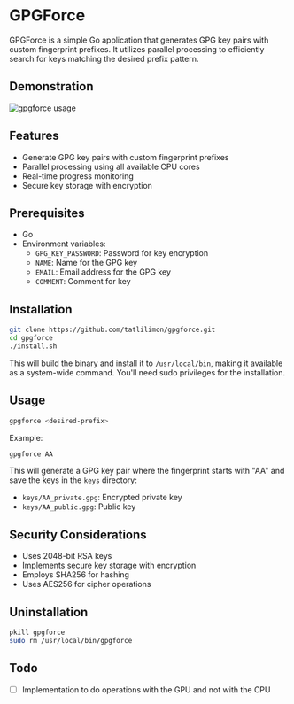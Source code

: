 # GPGForce

GPGForce is a simple Go application that generates GPG key pairs with custom fingerprint prefixes. It utilizes parallel processing to efficiently search for keys matching the desired prefix pattern.

## Demonstration
![gpgforce usage](./resources/gpgforce.gif)

## Features

- Generate GPG key pairs with custom fingerprint prefixes
- Parallel processing using all available CPU cores
- Real-time progress monitoring
- Secure key storage with encryption

## Prerequisites

- Go
- Environment variables:
  - `GPG_KEY_PASSWORD`: Password for key encryption
  - `NAME`: Name for the GPG key
  - `EMAIL`: Email address for the GPG key
  - `COMMENT`: Comment for key

## Installation

```bash
git clone https://github.com/tatlilimon/gpgforce.git
cd gpgforce
./install.sh
```

This will build the binary and install it to `/usr/local/bin`, making it available as a system-wide command. You'll need sudo privileges for the installation.

## Usage

```bash
gpgforce <desired-prefix>
```


Example:
```bash
gpgforce AA
```

This will generate a GPG key pair where the fingerprint starts with "AA" and save the keys in the `keys` directory:
- `keys/AA_private.gpg`: Encrypted private key
- `keys/AA_public.gpg`: Public key


## Security Considerations

- Uses 2048-bit RSA keys
- Implements secure key storage with encryption
- Employs SHA256 for hashing
- Uses AES256 for cipher operations

## Uninstallation

```bash
pkill gpgforce
sudo rm /usr/local/bin/gpgforce

```
## Todo
- [ ] Implementation to do operations with the GPU and not with the CPU